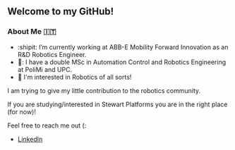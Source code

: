 ## Welcome to my GitHub!


### About Me :it:
- :shipit: I’m currently working at ABB-E Mobility Forward Innovation as an R&D Robotics Engineer.
- 🦉: I have a double MSc in Automation Control and Robotics Engineering at PoliMi and UPC.
- :space_invader: I'm interested in Robotics of all sorts!


I am trying to give my little contribution to the robotics community.

If you are studying/interested in Stewart Platforms you are in the right place (for now)!

Feel free to reach me out (:


- [LinkedIn](https://www.linkedin.com/in/marco-giacchetti/)
